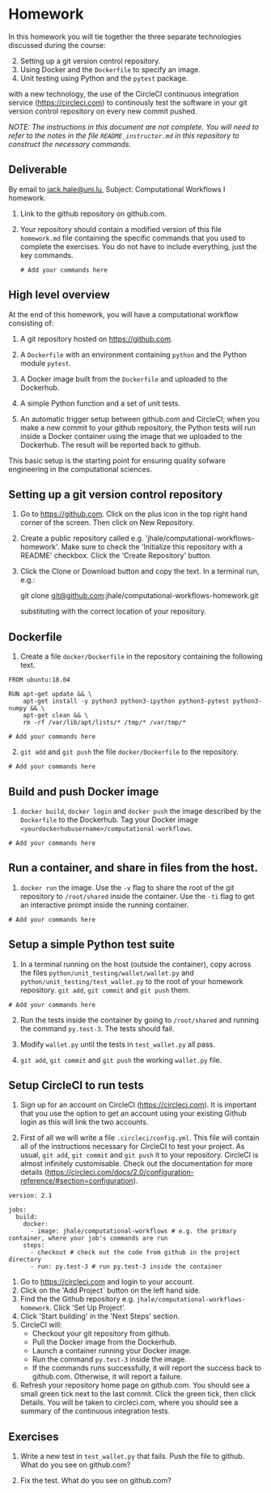 # Homework

In this homework you will tie together the three separate technologies discussed during
the course:

2. Setting up a git version control repository.
3. Using Docker and the `Dockerfile` to specify an image.
1. Unit testing using Python and the `pytest` package.

with a new technology, the use of the CircleCI continuous integration
service (https://circleci.com) to continously test the software
in your git version control repository on every new commit pushed.

*NOTE: The instructions in this document are not complete. You will need to
refer to the notes in the file `README_instructor.md` in this repository
to construct the necessary commands.*

## Deliverable

By email to jack.hale@uni.lu, Subject: Computational Workflows I homework.

1. Link to the github repository on github.com.
2. Your repository should contain a modified version of this file `homework.md`
   file containing the specific commands that you used to complete the
   exercises. You do not have to include everything, just the key commands.

     ```
     # Add your commands here
     ```

## High level overview

At the end of this homework, you will have a computational workflow consisting of:

1. A git repository hosted on https://github.com.

1. A `Dockerfile` with an environment containing `python` and the Python
   module `pytest`.

2. A Docker image built from the `Dockerfile` and uploaded to the Dockerhub.

3. A simple Python function and a set of unit tests.

4. An automatic trigger setup between github.com and CircleCI; when you
   make a new commit to your github repository, the Python tests will
   run inside a Docker container using the image that we uploaded to the Dockerhub.
   The result will be reported back to github.

This basic setup is the starting point for ensuring quality sofware engineering
in the computational sciences.

## Setting up a git version control repository

1. Go to https://github.com. Click on the plus icon in the top right hand
   corner of the screen. Then click on New Repository.

2. Create a public repository called e.g.
   'jhale/computational-workflows-homework'. Make sure to check the 'Initialize
   this repository with a README' checkbox. Click the 'Create Repository'
   button.

3. Click the Clone or Download button and copy the text. In a terminal run, e.g.:

     git clone git@github.com:jhale/computational-workflows-homework.git

   substituting with the correct location of your repository.

## Dockerfile

1. Create a file `docker/Dockerfile` in the repository containing the following text.

```
FROM ubuntu:18.04

RUN apt-get update && \
    apt-get install -y python3 python3-ipython python3-pytest python3-numpy && \
    apt-get clean && \
    rm -rf /var/lib/apt/lists/* /tmp/* /var/tmp/*
```

```
# Add your commands here
```

2. `git add` and `git push` the file `docker/Dockerfile` to the repository.

```
# Add your commands here
```

## Build and push Docker image

1. `docker build`, `docker login` and `docker push` the image described by the
   `Dockerfile` to the Dockerhub. Tag your Docker image
   `<yourdockerhubusername>/computational-workflows`.

```
# Add your commands here
```

## Run a container, and share in files from the host.

1. `docker run` the image. Use the `-v` flag to share the root of the git
   repository to `/root/shared` inside the container. Use the `-ti` flag to get
   an interactive prompt inside the running container.

```
# Add your commands here
```

## Setup a simple Python test suite

1. In a terminal running on the host (outside the container), copy across the
   files ``python/unit_testing/wallet/wallet.py`` and
   ``python/unit_testing/test_wallet.py`` to the root of your homework repository.
   ``git add``, ``git commit`` and ``git push`` them.

```
# Add your commands here
```

2. Run the tests inside the container by going to `/root/shared` and running the
   command `py.test-3`. The tests should fail.

3. Modify ``wallet.py`` until the tests in ``test_wallet.py`` all pass.

4. ``git add``, ``git commit`` and ``git push`` the working ``wallet.py`` file.

## Setup CircleCI to run tests

1. Sign up for an account on CircleCI (https://circleci.com). It is important
   that you use the option to get an account using your existing Github login
   as this will link the two accounts.

1. First of all we will write a file ``.circleci/config.yml``. This file will
   contain all of the instructions necessary for CircleCI to test your project.
   As usual, ``git add``, ``git commit`` and ``git push`` it to your repository.
   CircleCI is almost infinitely customisable. Check out the documentation for more
   details (https://circleci.com/docs/2.0/configuration-reference/#section=configuration).

```
version: 2.1

jobs:
  build:
    docker:
      - image: jhale/computational-workflows # e.g. the primary container, where your job's commands are run
    steps:
      - checkout # check out the code from github in the project directory
      - run: py.test-3 # run py.test-3 inside the container
```

1. Go to https://circleci.com and login to your account.
2. Click on the 'Add Project` button on the left hand side.
3. Find the the Github repository e.g.
   `jhale/computational-workflows-homework`. Click 'Set Up Project'.
4. Click 'Start building' in the 'Next Steps' section.
5. CircleCI will:
     * Checkout your git repository from github.
     * Pull the Docker image from the Dockerhub.
     * Launch a container running your Docker image.
     * Run the command `py.test-3` inside the image.
     * If the commands runs successfully, it will report 
       the success back to github.com. Otherwise, it will
       report a failure.
6. Refresh your repository home page on github.com. You 
   should see a small green tick next to the last commit.
   Click the green tick, then click Details. You will
   be taken to circleci.com, where you should see a summary
   of the continuous integration tests.

## Exercises

1. Write a new test in ``test_wallet.py`` that fails. Push the
   file to github. What do you see on github.com?

2. Fix the test. What do you see on github.com?
